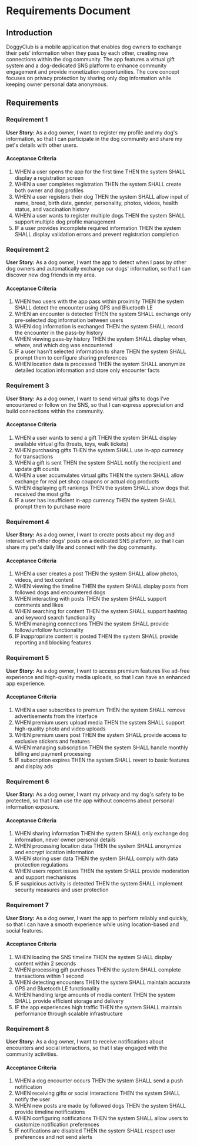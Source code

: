 # Requirements Document

## Introduction

DoggyClub is a mobile application that enables dog owners to exchange their pets' information when they pass by each other, creating new connections within the dog community. The app features a virtual gift system and a dog-dedicated SNS platform to enhance community engagement and provide monetization opportunities. The core concept focuses on privacy protection by sharing only dog information while keeping owner personal data anonymous.

## Requirements

### Requirement 1

**User Story:** As a dog owner, I want to register my profile and my dog's information, so that I can participate in the dog community and share my pet's details with other users.

#### Acceptance Criteria

1. WHEN a user opens the app for the first time THEN the system SHALL display a registration screen
2. WHEN a user completes registration THEN the system SHALL create both owner and dog profiles
3. WHEN a user registers their dog THEN the system SHALL allow input of name, breed, birth date, gender, personality, photos, videos, health status, and vaccination history
4. WHEN a user wants to register multiple dogs THEN the system SHALL support multiple dog profile management
5. IF a user provides incomplete required information THEN the system SHALL display validation errors and prevent registration completion

### Requirement 2

**User Story:** As a dog owner, I want the app to detect when I pass by other dog owners and automatically exchange our dogs' information, so that I can discover new dog friends in my area.

#### Acceptance Criteria

1. WHEN two users with the app pass within proximity THEN the system SHALL detect the encounter using GPS and Bluetooth LE
2. WHEN an encounter is detected THEN the system SHALL exchange only pre-selected dog information between users
3. WHEN dog information is exchanged THEN the system SHALL record the encounter in the pass-by history
4. WHEN viewing pass-by history THEN the system SHALL display when, where, and which dog was encountered
5. IF a user hasn't selected information to share THEN the system SHALL prompt them to configure sharing preferences
6. WHEN location data is processed THEN the system SHALL anonymize detailed location information and store only encounter facts

### Requirement 3

**User Story:** As a dog owner, I want to send virtual gifts to dogs I've encountered or follow on the SNS, so that I can express appreciation and build connections within the community.

#### Acceptance Criteria

1. WHEN a user wants to send a gift THEN the system SHALL display available virtual gifts (treats, toys, walk tickets)
2. WHEN purchasing gifts THEN the system SHALL use in-app currency for transactions
3. WHEN a gift is sent THEN the system SHALL notify the recipient and update gift counts
4. WHEN a user accumulates virtual gifts THEN the system SHALL allow exchange for real pet shop coupons or actual dog products
5. WHEN displaying gift rankings THEN the system SHALL show dogs that received the most gifts
6. IF a user has insufficient in-app currency THEN the system SHALL prompt them to purchase more

### Requirement 4

**User Story:** As a dog owner, I want to create posts about my dog and interact with other dogs' posts on a dedicated SNS platform, so that I can share my pet's daily life and connect with the dog community.

#### Acceptance Criteria

1. WHEN a user creates a post THEN the system SHALL allow photos, videos, and text content
2. WHEN viewing the timeline THEN the system SHALL display posts from followed dogs and encountered dogs
3. WHEN interacting with posts THEN the system SHALL support comments and likes
4. WHEN searching for content THEN the system SHALL support hashtag and keyword search functionality
5. WHEN managing connections THEN the system SHALL provide follow/unfollow functionality
6. IF inappropriate content is posted THEN the system SHALL provide reporting and blocking features

### Requirement 5

**User Story:** As a dog owner, I want to access premium features like ad-free experience and high-quality media uploads, so that I can have an enhanced app experience.

#### Acceptance Criteria

1. WHEN a user subscribes to premium THEN the system SHALL remove advertisements from the interface
2. WHEN premium users upload media THEN the system SHALL support high-quality photo and video uploads
3. WHEN premium users post THEN the system SHALL provide access to exclusive stickers and features
4. WHEN managing subscription THEN the system SHALL handle monthly billing and payment processing
5. IF subscription expires THEN the system SHALL revert to basic features and display ads

### Requirement 6

**User Story:** As a dog owner, I want my privacy and my dog's safety to be protected, so that I can use the app without concerns about personal information exposure.

#### Acceptance Criteria

1. WHEN sharing information THEN the system SHALL only exchange dog information, never owner personal details
2. WHEN processing location data THEN the system SHALL anonymize and encrypt location information
3. WHEN storing user data THEN the system SHALL comply with data protection regulations
4. WHEN users report issues THEN the system SHALL provide moderation and support mechanisms
5. IF suspicious activity is detected THEN the system SHALL implement security measures and user protection

### Requirement 7

**User Story:** As a dog owner, I want the app to perform reliably and quickly, so that I can have a smooth experience while using location-based and social features.

#### Acceptance Criteria

1. WHEN loading the SNS timeline THEN the system SHALL display content within 2 seconds
2. WHEN processing gift purchases THEN the system SHALL complete transactions within 1 second
3. WHEN detecting encounters THEN the system SHALL maintain accurate GPS and Bluetooth LE functionality
4. WHEN handling large amounts of media content THEN the system SHALL provide efficient storage and delivery
5. IF the app experiences high traffic THEN the system SHALL maintain performance through scalable infrastructure

### Requirement 8

**User Story:** As a dog owner, I want to receive notifications about encounters and social interactions, so that I stay engaged with the community activities.

#### Acceptance Criteria

1. WHEN a dog encounter occurs THEN the system SHALL send a push notification
2. WHEN receiving gifts or social interactions THEN the system SHALL notify the user
3. WHEN new posts are made by followed dogs THEN the system SHALL provide timeline notifications
4. WHEN configuring notifications THEN the system SHALL allow users to customize notification preferences
5. IF notifications are disabled THEN the system SHALL respect user preferences and not send alerts